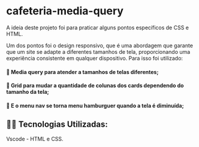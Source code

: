 # cafeteria-media-query

A ideia deste projeto foi para praticar alguns pontos específicos de CSS e HTML. 

Um dos pontos foi o design responsivo, que é uma abordagem que garante que um site se adapte a diferentes tamanhos de tela, proporcionando uma experiência consistente em qualquer dispositivo. Para isso foi utilizado: 

#### :small_blue_diamond: Media query para atender a tamanhos de telas diferentes; 
#### :small_blue_diamond: Grid para mudar a quantidade de colunas dos cards dependendo do tamanho da tela;
#### :small_blue_diamond: E o menu nav se torna menu hamburguer quando a tela é diminuída;

## 👨‍💻️ Tecnologias Utilizadas:

Vscode - HTML e CSS.
